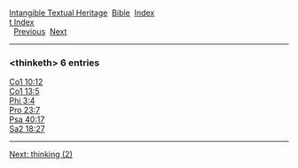 [Intangible Textual Heritage](../../index)  [Bible](../index) 
[Index](index)   
[t Index](_t_)  
  [Previous](c11497)  [Next](c11499) 

------------------------------------------------------------------------

### &lt;thinketh&gt; 6 entries

[Co1 10:12](../kjv/co1010.htm#012)  
[Co1 13:5](../kjv/co1013.htm#005)  
[Phi 3:4](../kjv/phi003.htm#004)  
[Pro 23:7](../kjv/pro023.htm#007)  
[Psa 40:17](../kjv/psa040.htm#017)  
[Sa2 18:27](../kjv/sa2018.htm#027)  

------------------------------------------------------------------------

[Next: thinking (2)](c11499)
